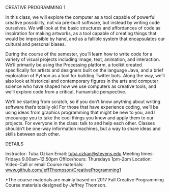 CREATIVE PROGRAMMING 1

In this class, we will explore the computer as a tool capable of powerful creative possibility, not via pre-built software, but instead by writing code ourselves. We will look at the basic structures and affordances of code as inspiration for making artworks, as a tool capable of creating things that would be impossible by hand, and as a fallible system that encapsulates our cultural and personal biases. 

During the course of the semester, you’ll learn how to write code for a variety of visual projects including image, text, animation, and interaction. We’ll primarily be using the Processing platform, a toolkit created specifically for artists and designers built on the  language Java, and a brief exploration of Python as a tool for building Twitter bots.  Along the way, we’ll also look at historical and contemporary figures in the arts and computer science who have shaped how we use computers as creative tools, and we’ll explore code from a critical, humanistic perspective. 

We’ll be starting from scratch, so if you don’t know anything about writing software that’s totally ok! For those that have experience coding, we’ll be using ideas from graphics programming that might be new to you, and I encourage you to take the cool things you know and apply them to our projects. For everyone in the class: talk to and help each other. Classes shouldn’t be one-way information machines, but a way to share ideas and skills between each other. 

DETAILS

Instructor: Tuba Ozkan
Email: tuba.ozkan@stevens.edu
Meeting times: Fridays 9.00am–12.50pm
Office/hours: Thursdays 1pm-2pm
Location:  Video-Call or email
Course materials: www.github.com/jeffThompson/CreativeProgramming1

*The course materials are mainly based on 2017 Fall Creative Programming Course materials designed by Jeffrey Thomson.
